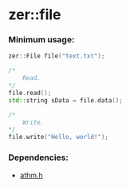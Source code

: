 # zer::file

### Minimum usage:
```cpp
zer::File file("text.txt");

/*
    Read.
*/
file.read();
std::string sData = file.data();

/*
    Write.
*/
file.write("Hello, world!");
```

### Dependencies:
- [athm.h](https://github.com/ZERDICORP/athm-lib.git)